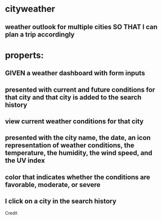 # cityweather
## weather outlook for multiple cities SO THAT I can plan a trip accordingly

# properts:
## GIVEN a weather dashboard with form inputs
## presented with current and future conditions for that city and that city is added to the search history 
##  view current weather conditions for that city
## presented with the city name, the date, an icon representation of weather conditions, the temperature, the humidity, the wind speed, and the UV index
## color that indicates whether the conditions are favorable, moderate, or severe
## I click on a city in the search history

Credit 